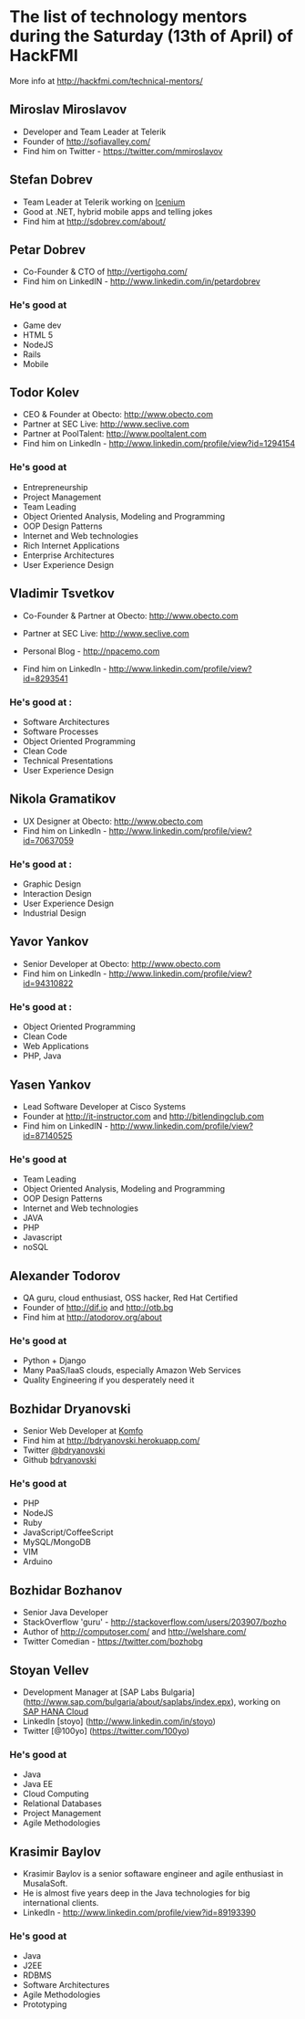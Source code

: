 # The list of technology mentors during the Saturday (13th of April) of HackFMI

More info at http://hackfmi.com/technical-mentors/

## Miroslav Miroslavov
* Developer and Team Leader at Telerik
* Founder of http://sofiavalley.com/
* Find him on Twitter - https://twitter.com/mmiroslavov

## Stefan Dobrev
* Team Leader at Telerik working on [Icenium](http://icenium.com)
* Good at .NET, hybrid mobile apps and telling jokes
* Find him at http://sdobrev.com/about/

## Petar Dobrev
* Co-Founder & CTO of http://vertigohq.com/
* Find him on LinkedIN - http://www.linkedin.com/in/petardobrev

### He's good at
* Game dev
* HTML 5
* NodeJS
* Rails
* Mobile

## Todor Kolev
* CEO & Founder at Obecto: http://www.obecto.com
* Partner at SEC Live: http://www.seclive.com
* Partner at PoolTalent: http://www.pooltalent.com
* Find him on LinkedIn - http://www.linkedin.com/profile/view?id=1294154

### He's good at
* Entrepreneurship
* Project Management
* Team Leading
* Object Oriented Analysis, Modeling and Programming
* OOP Design Patterns
* Internet and Web technologies
* Rich Internet Applications
* Enterprise Architectures
* User Experience Design

## Vladimir Tsvetkov
* Co-Founder & Partner at Obecto: http://www.obecto.com
* Partner at SEC Live: http://www.seclive.com
* Personal Blog - http://npacemo.com

* Find him on LinkedIn - http://www.linkedin.com/profile/view?id=8293541

### He's good at :
* Software Architectures
* Software Processes
* Object Oriented Programming
* Clean Code
* Technical Presentations
* User Experience Design

## Nikola Gramatikov
* UX Designer at Obecto: http://www.obecto.com
* Find him on LinkedIn - http://www.linkedin.com/profile/view?id=70637059

### He's good at :
* Graphic Design
* Interaction Design
* User Experience Design
* Industrial Design

## Yavor Yankov
* Senior Developer at Obecto: http://www.obecto.com
* Find him on LinkedIn - http://www.linkedin.com/profile/view?id=94310822

### He's good at :
* Object Oriented Programming
* Clean Code
* Web Applications
* PHP, Java

## Yasen Yankov
* Lead Software Developer at Cisco Systems
* Founder at http://it-instructor.com and http://bitlendingclub.com
* Find him on LinkedIN - http://www.linkedin.com/profile/view?id=87140525

### He's good at
* Team Leading
* Object Oriented Analysis, Modeling and Programming
* OOP Design Patterns
* Internet and Web technologies
* JAVA
* PHP
* Javascript
* noSQL

## Alexander Todorov
* QA guru, cloud enthusiast, OSS hacker, Red Hat Certified
* Founder of http://dif.io and http://otb.bg
* Find him at http://atodorov.org/about

### He's good at
* Python + Django
* Many PaaS/IaaS clouds, especially Amazon Web Services
* Quality Engineering if you desperately need it

## Bozhidar Dryanovski
* Senior Web Developer at [Komfo](http://komfo.com/)
* Find him at http://bdryanovski.herokuapp.com/
* Twitter [@bdryanovski](https://twitter.com/bdryanovski)
* Github [bdryanovski](https://github.com/bdryanovski)

### He's good at
* PHP
* NodeJS
* Ruby
* JavaScript/CoffeeScript
* MySQL/MongoDB
* VIM 
* Arduino

## Bozhidar Bozhanov
* Senior Java Developer
* StackOverflow 'guru' - http://stackoverflow.com/users/203907/bozho
* Author of http://computoser.com/ and http://welshare.com/
* Twitter Comedian - https://twitter.com/bozhobg

## Stoyan Vellev
* Development Manager at [SAP Labs Bulgaria] (http://www.sap.com/bulgaria/about/saplabs/index.epx), working on [SAP HANA Cloud](http://www.sap.com/clouddeveloper)
* LinkedIn [stoyo] (http://www.linkedin.com/in/stoyo)
* Twitter [@100yo] (https://twitter.com/100yo)

### He's good at
* Java
* Java EE
* Cloud Computing
* Relational Databases
* Project Management
* Agile Methodologies

## Krasimir Baylov

* Krasimir Baylov is a senior softaware engineer and agile enthusiast in MusalaSoft. 
* He is almost five years deep in the Java technologies for big international clients.
* LinkedIn - http://www.linkedin.com/profile/view?id=89193390

### He's good at
* Java
* J2EE
* RDBMS
* Software Architectures
* Agile Methodologies
* Prototyping